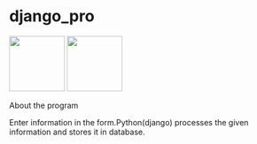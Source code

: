 # django_pro
<img src="https://cdn.jsdelivr.net/gh/devicons/devicon/icons/python/python-original.svg" width=100 height=100 />
<img src="https://cdn.jsdelivr.net/gh/devicons/devicon/icons/django/django-plain.svg" width=100 height=100/>
          
About the program

Enter information in the form.Python(django) processes the given information and stores it in database.
